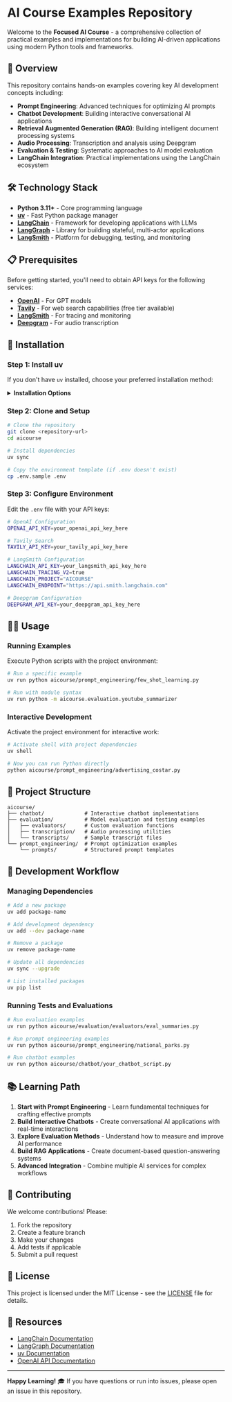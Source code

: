# AI Course Examples Repository

Welcome to the **Focused AI Course** - a comprehensive collection of practical examples and implementations for building AI-driven applications using modern Python tools and frameworks.

## 🚀 Overview

This repository contains hands-on examples covering key AI development concepts including:

- **Prompt Engineering**: Advanced techniques for optimizing AI prompts
- **Chatbot Development**: Building interactive conversational AI applications
- **Retrieval Augmented Generation (RAG)**: Building intelligent document processing systems
- **Audio Processing**: Transcription and analysis using Deepgram
- **Evaluation & Testing**: Systematic approaches to AI model evaluation
- **LangChain Integration**: Practical implementations using the LangChain ecosystem

## 🛠 Technology Stack

- **Python 3.11+** - Core programming language
- **[uv](https://docs.astral.sh/uv/)** - Fast Python package manager
- **[LangChain](https://langchain.readthedocs.io/)** - Framework for developing applications with LLMs
- **[LangGraph](https://langchain-ai.github.io/langgraph/)** - Library for building stateful, multi-actor applications
- **[LangSmith](https://smith.langchain.com/)** - Platform for debugging, testing, and monitoring

## 📋 Prerequisites

Before getting started, you'll need to obtain API keys for the following services:

- **[OpenAI](https://platform.openai.com/api-keys)** - For GPT models
- **[Tavily](https://tavily.com/)** - For web search capabilities (free tier available)
- **[LangSmith](https://smith.langchain.com/)** - For tracing and monitoring
- **[Deepgram](https://deepgram.com/)** - For audio transcription

## 🔧 Installation

### Step 1: Install uv

If you don't have `uv` installed, choose your preferred installation method:

<details>
<summary><strong>Installation Options</strong></summary>

**macOS/Linux:**
```bash
curl -LsSf https://astral.sh/uv/install.sh | sh
```

**Windows:**
```powershell
powershell -c "irm https://astral.sh/uv/install.ps1 | iex"
```

**Using pip:**
```bash
pip install uv
```

**Using Homebrew (macOS):**
```bash
brew install uv
```

</details>

### Step 2: Clone and Setup

```bash
# Clone the repository
git clone <repository-url>
cd aicourse

# Install dependencies
uv sync

# Copy the environment template (if .env doesn't exist)
cp .env.sample .env
```

### Step 3: Configure Environment

Edit the `.env` file with your API keys:

```bash
# OpenAI Configuration
OPENAI_API_KEY=your_openai_api_key_here

# Tavily Search
TAVILY_API_KEY=your_tavily_api_key_here

# LangSmith Configuration
LANGCHAIN_API_KEY=your_langsmith_api_key_here
LANGCHAIN_TRACING_V2=true
LANGCHAIN_PROJECT="AICOURSE"
LANGCHAIN_ENDPOINT="https://api.smith.langchain.com"

# Deepgram Configuration
DEEPGRAM_API_KEY=your_deepgram_api_key_here
```

## 🏃‍♂️ Usage

### Running Examples

Execute Python scripts with the project environment:

```bash
# Run a specific example
uv run python aicourse/prompt_engineering/few_shot_learning.py

# Run with module syntax
uv run python -m aicourse.evaluation.youtube_summarizer
```

### Interactive Development

Activate the project environment for interactive work:

```bash
# Activate shell with project dependencies
uv shell

# Now you can run Python directly
python aicourse/prompt_engineering/advertising_costar.py
```

## 📁 Project Structure

```
aicourse/
├── chatbot/             # Interactive chatbot implementations
├── evaluation/          # Model evaluation and testing examples
│   ├── evaluators/      # Custom evaluation functions
│   ├── transcription/   # Audio processing utilities
│   └── transcripts/     # Sample transcript files
└── prompt_engineering/  # Prompt optimization examples
    └── prompts/         # Structured prompt templates
```

## 🔄 Development Workflow

### Managing Dependencies

```bash
# Add a new package
uv add package-name

# Add development dependency
uv add --dev package-name

# Remove a package
uv remove package-name

# Update all dependencies
uv sync --upgrade

# List installed packages
uv pip list
```

### Running Tests and Evaluations

```bash
# Run evaluation examples
uv run python aicourse/evaluation/evaluators/eval_summaries.py

# Run prompt engineering examples
uv run python aicourse/prompt_engineering/national_parks.py

# Run chatbot examples
uv run python aicourse/chatbot/your_chatbot_script.py
```

## 📚 Learning Path

1. **Start with Prompt Engineering** - Learn fundamental techniques for crafting effective prompts
2. **Build Interactive Chatbots** - Create conversational AI applications with real-time interactions
3. **Explore Evaluation Methods** - Understand how to measure and improve AI performance
4. **Build RAG Applications** - Create document-based question-answering systems
5. **Advanced Integration** - Combine multiple AI services for complex workflows

## 🤝 Contributing

We welcome contributions! Please:

1. Fork the repository
2. Create a feature branch
3. Make your changes
4. Add tests if applicable
5. Submit a pull request

## 📄 License

This project is licensed under the MIT License - see the [LICENSE](LICENSE) file for details.

## 🔗 Resources

- [LangChain Documentation](https://langchain.readthedocs.io/)
- [LangGraph Documentation](https://langchain-ai.github.io/langgraph/)
- [uv Documentation](https://docs.astral.sh/uv/)
- [OpenAI API Documentation](https://platform.openai.com/docs)

---

**Happy Learning!** 🎓 If you have questions or run into issues, please open an issue in this repository.